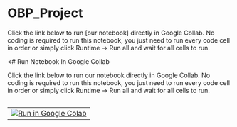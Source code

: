 # OBP_Project

Click the link below to run [our notebook] directly in Google Collab. No coding is required to run this notebook, you just need to run every code cell in order or simply click Runtime -> Run all and wait for all cells to run. 


<# Run Notebook In Google Collab

Click the link below to run our notebook directly in Google Collab. No coding is required to run this notebook, you just need to run every code cell in order or simply click Runtime -> Run all and wait for all cells to run. 


<table align="left">
  <td>
    <a target="_blank" href="https://colab.research.google.com/github/kchmielewski02/OBP_Project/blob/master/phillies_assesment.ipynb"><img src="https://www.tensorflow.org/images/colab_logo_32px.png" />Run in Google Colab</a>
  </td>
</table>
<br> <br> <br>

